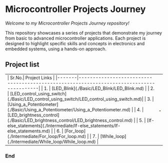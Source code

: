 # Microcontroller Projects Journey

*Welcome to my Microcontroller Projects Journey repository!*

This repository showcases a series of projects that demonstrate my journey from basic to advanced microcontroller applications. 
Each project is designed to highlight specific skills and concepts in electronics and embedded systems, using a hands-on approach.


## Project list

<table>
  <tr>
    <td>
    | Sr.No.|                        Project Links                                                    |
    |-------|-----------------------------------------------------------------------------------------|
    | 1.    | [LED_Blink](./Basic/LED_Blink/LED_Blink.md)                                             |
    | 2.    | [LED_control_using_switch](./Basic/LED_control_using_switch/LED_control_using_switch.md)|
    | 3.    | [Using_a_Potentiometer](./Basic/Using_a_Potentiometer/Using_a_Potentiometer.md)         |
    | 4.    | [LED_brightness_control](./Basic/LED_brightness_control/LED_brightness_control.md)      |
    | 5.    | [If-else_statements](./Intermediate/If-else_statements/If-else_statements.md)           |
    | 6.    | [For_loop](./Intermediate/For_loop/For_loop.md)                                         |
    | 7.    | [While_loop](./Intermediate/While_loop/While_loop.md)                                   |
    </td>
    <td>
      <img src="./rdocs/Cover.png" alt="Cover Image" />
    </td>
  </tr>
</table>





### End
